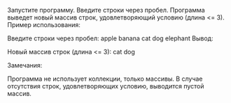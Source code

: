 Запустите программу. Введите строки через пробел. Программа выведет новый массив строк, удовлетворяющий условию (длина <= 3). Пример использования:

Введите строки через пробел: apple banana cat dog elephant Вывод:

Новый массив строк (длина <= 3): cat dog

Замечания:

Программа не использует коллекции, только массивы. В случае отсутствия строк, удовлетворяющих условию, выводится пустой массив.
